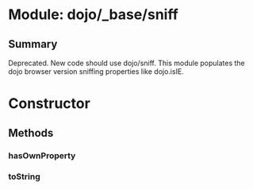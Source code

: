 # Module: dojo/_base/sniff

## Summary

Deprecated.   New code should use dojo/sniff.
This module populates the dojo browser version sniffing properties like dojo.isIE.
# Constructor

## Methods

### hasOwnProperty


### toString


